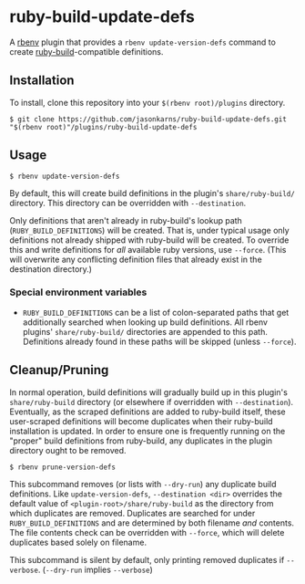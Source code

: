 # ruby-build-update-defs

A [rbenv][] plugin that provides a `rbenv update-version-defs` command to
create [ruby-build][]-compatible definitions.

## Installation

To install, clone this repository into your `$(rbenv root)/plugins` directory.

    $ git clone https://github.com/jasonkarns/ruby-build-update-defs.git "$(rbenv root)"/plugins/ruby-build-update-defs

## Usage

    $ rbenv update-version-defs

By default, this will create build definitions in the plugin's `share/ruby-build/` directory. This directory can be overridden with `--destination`.

Only definitions that aren't already in ruby-build's lookup path (`RUBY_BUILD_DEFINITIONS`) will be created. That is, under typical usage only definitions not already shipped with ruby-build will be created. To override this and write definitions for *all* available ruby versions, use `--force`. (This will overwrite any conflicting definition files that already exist in the destination directory.)

### Special environment variables

- `RUBY_BUILD_DEFINITIONS` can be a list of colon-separated paths that get additionally searched when looking up build definitions. All rbenv plugins' `share/ruby-build/` directories are appended to this path. Definitions already found in these paths will be skipped (unless `--force`).

## Cleanup/Pruning

In normal operation, build definitions will gradually build up in this plugin's `share/ruby-build` directory (or elsewhere if overridden with `--destination`). Eventually, as the scraped definitions are added to ruby-build itself, these user-scraped definitions will become duplicates when their ruby-build installation is updated. In order to ensure one is frequently running on the "proper" build definitions from ruby-build, any duplicates in the plugin directory ought to be removed.

    $ rbenv prune-version-defs

This subcommand removes (or lists with `--dry-run`) any duplicate build definitions. Like `update-version-defs`, `--destination <dir>` overrides the default value of `<plugin-root>/share/ruby-build` as the directory from which duplicates are removed. Duplicates are searched for under `RUBY_BUILD_DEFINITIONS` and are determined by both filename *and* contents. The file contents check can be overridden with `--force`,  which will delete duplicates based solely on filename.

This subcommand is silent by default, only printing removed duplicates if `--verbose`. (`--dry-run` implies `--verbose`)

[rbenv]: https://github.com/rbenv/rbenv
[ruby-build]: https://github.com/rbenv/ruby-build
